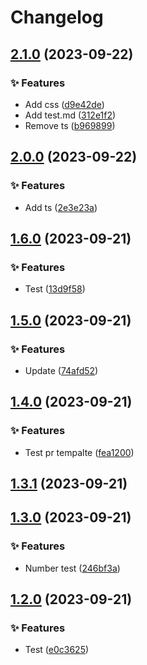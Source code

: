# Changelog

## [2.1.0](https://github.com/AndreyZlobin/semantic/compare/v2.0.0...v2.1.0) (2023-09-22)


### ✨ Features

* Add css ([d9e42de](https://github.com/AndreyZlobin/semantic/commit/d9e42deaae995316706ee8033bc76f1177113308))
* Add test.md ([312e1f2](https://github.com/AndreyZlobin/semantic/commit/312e1f2dbbf15ba7038f68d23d890d4b63894f27))
* Remove ts ([b969899](https://github.com/AndreyZlobin/semantic/commit/b969899a73d757a95b482284334f266495a39dd7))

## [2.0.0](https://github.com/AndreyZlobin/semantic/compare/v1.6.0...v2.0.0) (2023-09-22)


### ✨ Features

* Add ts ([2e3e23a](https://github.com/AndreyZlobin/semantic/commit/2e3e23a9abac4fa0cfef8d68c1f1794ee3645252))

## [1.6.0](https://github.com/AndreyZlobin/semantic/compare/v1.5.0...v1.6.0) (2023-09-21)


### ✨ Features

* Test ([13d9f58](https://github.com/AndreyZlobin/semantic/commit/13d9f58de13b63565a35ca376665b122ccc98587))

## [1.5.0](https://github.com/AndreyZlobin/semantic/compare/v1.4.0...v1.5.0) (2023-09-21)


### ✨ Features

* Update ([74afd52](https://github.com/AndreyZlobin/semantic/commit/74afd5249ecfe32196444fbe292e219c8f98d65b))

## [1.4.0](https://github.com/AndreyZlobin/semantic/compare/v1.3.1...v1.4.0) (2023-09-21)


### ✨ Features

* Test pr tempalte ([fea1200](https://github.com/AndreyZlobin/semantic/commit/fea1200a2ba2acdaf645da34c131b55db8a8ed56))

## [1.3.1](https://github.com/AndreyZlobin/semantic/compare/v1.3.0...v1.3.1) (2023-09-21)

## [1.3.0](https://github.com/AndreyZlobin/semantic/compare/v1.2.0...v1.3.0) (2023-09-21)


### ✨ Features

* Number test ([246bf3a](https://github.com/AndreyZlobin/semantic/commit/246bf3a99278860c57369a8175473feda05452f6))

## [1.2.0](https://github.com/AndreyZlobin/semantic/compare/v1.1.1...v1.2.0) (2023-09-21)


### ✨ Features

* Test ([e0c3625](https://github.com/AndreyZlobin/semantic/commit/e0c36257f5ce85d00d99340a68240cf0ea2b19c7))
